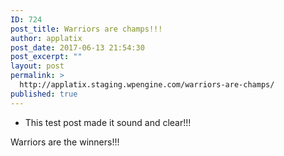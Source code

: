 ```yaml
---
ID: 724
post_title: Warriors are champs!!!
author: applatix
post_date: 2017-06-13 21:54:30
post_excerpt: ""
layout: post
permalink: >
  http://applatix.staging.wpengine.com/warriors-are-champs/
published: true
---
```

* This test post made it sound and clear!!!

Warriors are the winners!!!